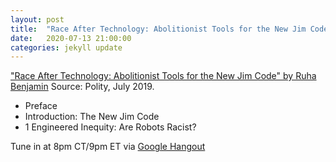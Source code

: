 ```yaml
---
layout: post
title:  "Race After Technology: Abolitionist Tools for the New Jim Code (1/3)"
date:   2020-07-13 21:00:00
categories: jekyll update
---
```


["Race After Technology: Abolitionist Tools for the New Jim Code" by Ruha Benjamin](https://www.wiley.com/en-us/Race+After+Technology:+Abolitionist+Tools+for+the+New+Jim+Code-p-9781509526437) Source: Polity, July 2019. 

* Preface
* Introduction:   The New Jim Code     
* 1 Engineered Inequity: Are Robots Racist?

Tune in at 8pm CT/9pm ET via [Google Hangout](https://calendar.google.com/event?action=TEMPLATE&tmeid=MDBkbTQzc2dmOWFwaWtzMzg4OWc0NjY0b3Agd2lsbGlhbXMucmViZWNjYUBt&tmsrc=williams.rebecca%40gmail.com)

